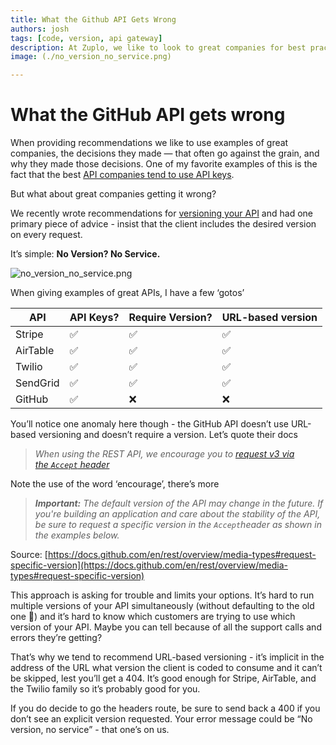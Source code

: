 ```yaml
---
title: What the Github API Gets Wrong
authors: josh
tags: [code, version, api gateway]
description: At Zuplo, we like to look to great companies for best practices. When it comes to versioning an API, GitHub handles things differently than companies like Stripe, Airtable, Twilio, and SendGrid. We think their approach is asking for trouble and limits your options. 
image: (./no_version_no_service.png)

---
```




# What the GitHub API gets wrong

When providing recommendations we like to use examples of great companies, the decisions they made — that often go against the grain, and why they made those decisions. One of my favorite examples of this is the fact that the best [API companies tend to use API keys](https://zuplo.com/blog/2022/05/03/you-should-be-using-api-keys/).

But what about great companies getting it wrong?

We recently wrote recommendations for [versioning your API](https://zuplo.com/blog/2022/05/17/how-to-version-an-api) and had one primary piece of advice - insist that the client includes the desired version on every request. 

It’s simple: **No Version? No Service.**

![no_version_no_service.png](./no_version_no_service.png)

When giving examples of great APIs, I have a few ‘gotos’

| API | API Keys? | Require Version? | URL-based version |
| --- | --- | --- | --- |
| Stripe | ✅ | ✅ | ✅ |
| AirTable | ✅ | ✅ | ✅ |
| Twilio | ✅ | ✅ | ✅ |
| SendGrid | ✅ | ✅ | ✅ |
| GitHub | ✅ | ❌ | ❌ |

You’ll notice one anomaly here though - the GitHub API doesn’t use URL-based versioning and doesn’t require a version. Let’s quote their docs

> *When using the REST API, we encourage you to [request v3 via the `Accept` header](https://docs.github.com/en/v3/media/#request-specific-version)*
> 

Note the use of the word ‘encourage’, there’s more

> ***Important:** The default version of the API may change in the future. If you're building an application and care about the stability of the API, be sure to request a specific version in the `Accept`header as shown in the examples below.*
> 

Source: [https://docs.github.com/en/rest/overview/media-types#request-specific-version](https://docs.github.com/en/rest/overview/media-types#request-specific-version)

This approach is asking for trouble and limits your options. It’s hard to run multiple versions of your API simultaneously (without defaulting to the old one 🤮) and it’s hard to know which customers are trying to use which version of your API. Maybe you can tell because of all the support calls and errors they’re getting?

That’s why we tend to recommend URL-based versioning - it’s implicit in the address of the URL what version the client is coded to consume and it can’t be skipped, lest you’ll get a 404. It’s good enough for Stripe, AirTable, and the Twilio family so it’s probably good for you. 

If you do decide to go the headers route, be sure to send back a 400 if you don’t see an explicit version requested. Your error message could be “No version, no service” - that one’s on us.
